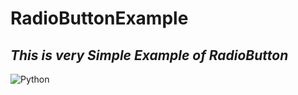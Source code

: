 # RadioButtonExample
## _This is very Simple Example of RadioButton_
<img alt="Python" src ="https://img.shields.io/badge/Python-3776AB.svg?&style=for-the-badge&logo=Python&logoColor=white"/>
